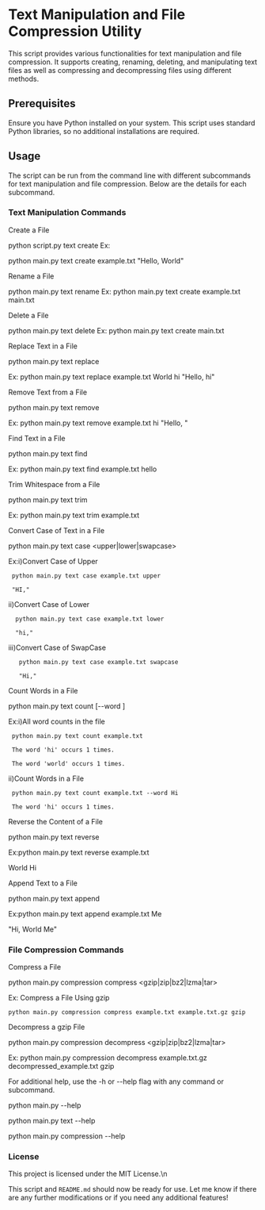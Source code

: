# Text Manipulation and File Compression Utility

This script provides various functionalities for text manipulation and file compression. It supports creating, renaming, deleting, and manipulating text files as well as compressing and decompressing files using different methods.

## Prerequisites

Ensure you have Python installed on your system. This script uses standard Python libraries, so no additional installations are required.

## Usage

The script can be run from the command line with different subcommands for text manipulation and file compression. Below are the details for each subcommand.

### Text Manipulation Commands

Create a File

python script.py text create <file> <text>
Ex: 

   python main.py text create example.txt "Hello, World"

Rename a File

python main.py text rename <file> <renamefile>
Ex:
   python main.py text create example.txt main.txt

Delete a File

python main.py text delete <file>
Ex: 
   python main.py text create main.txt

Replace Text in a File

python main.py text replace <file> <find> <replace>

Ex:
   python main.py text replace example.txt World hi
   "Hello, hi"

Remove Text from a File

python main.py text remove <file> <find>

Ex:
   python main.py text remove example.txt  hi
   "Hello, "

Find Text in a File

python main.py text find <file> <find>

Ex:
   python main.py text find  example.txt hello

Trim Whitespace from a File

python main.py text trim <file>

Ex:
   python main.py text trim example.txt

Convert Case of Text in a File

python main.py text case <file> <upper|lower|swapcase>

Ex:i)Convert Case of Upper

     python main.py text case example.txt upper
     
     "HI,"
     
   ii)Convert Case of Lower
   
      python main.py text case example.txt lower
      
      "hi,"
   iii)Convert Case of SwapCase
   
       python main.py text case example.txt swapcase
       
       "Hi,"

Count Words in a File

python main.py text count <file> [--word <word>]

Ex:i)All word counts in the file

     python main.py text count example.txt
     
     The word 'hi' occurs 1 times.
     
     The word 'world' occurs 1 times.
     
   ii)Count Words in a File
   
     python main.py text count example.txt --word Hi
     
     The word 'hi' occurs 1 times.

Reverse the Content of a File

python main.py text reverse <file>

Ex:python main.py text reverse example.txt

   World Hi

Append Text to a File

python main.py text append <file> <append>

Ex:python main.py text append example.txt Me

   "Hi, World Me"

### File Compression Commands
Compress a File

python main.py compression compress <file> <output> <gzip|zip|bz2|lzma|tar>

Ex: Compress a File Using gzip

    python main.py compression compress example.txt example.txt.gz gzip

Decompress a gzip File

python main.py compression decompress <file> <output> <gzip|zip|bz2|lzma|tar>

Ex: 
   python main.py compression decompress example.txt.gz decompressed_example.txt gzip

For additional help, use the -h or --help flag with any command or subcommand.

python main.py --help

python main.py text --help

python main.py compression --help

### License

This project is licensed under the MIT License.\n

This script and `README.md` should now be ready for use. Let me know if there are any further modifications or if you need any additional features!




